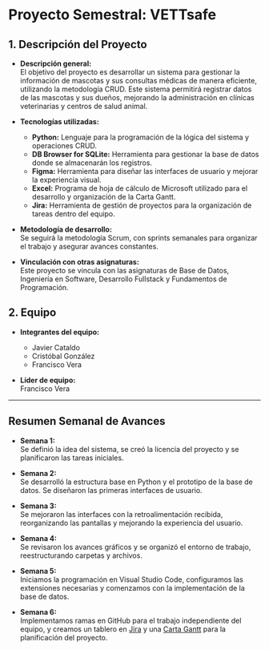 # Proyecto Semestral: VETTsafe

## 1. Descripción del Proyecto
- **Descripción general:**  
El objetivo del proyecto es desarrollar un sistema para gestionar la información de mascotas y sus consultas médicas de manera eficiente, utilizando la metodología CRUD. Este sistema permitirá registrar datos de las mascotas y sus dueños, mejorando la administración en clínicas veterinarias y centros de salud animal.

- **Tecnologías utilizadas:**  
  - **Python:** Lenguaje para la programación de la lógica del sistema y operaciones CRUD.  
  - **DB Browser for SQLite:** Herramienta para gestionar la base de datos donde se almacenarán los registros.  
  - **Figma:** Herramienta para diseñar las interfaces de usuario y mejorar la experiencia visual.
  - **Excel:** Programa de hoja de cálculo de Microsoft utilizado para el desarrollo y organización de la Carta Gantt.
  - **Jira:** Herramienta de gestión de proyectos para la organización de tareas dentro del equipo.

- **Metodología de desarrollo:**  
  Se seguirá la metodología Scrum, con sprints semanales para organizar el trabajo y asegurar avances constantes.

- **Vinculación con otras asignaturas:**  
  Este proyecto se vincula con las asignaturas de Base de Datos, Ingeniería en Software, Desarrollo Fullstack y Fundamentos de Programación.

## 2. Equipo
- **Integrantes del equipo:**  
  - Javier Cataldo  
  - Cristóbal González  
  - Francisco Vera

- **Líder de equipo:**  
  Francisco Vera

---

## Resumen Semanal de Avances

- **Semana 1:**  
  Se definió la idea del sistema, se creó la licencia del proyecto y se planificaron las tareas iniciales.

- **Semana 2:**  
  Se desarrolló la estructura base en Python y el prototipo de la base de datos. Se diseñaron las primeras interfaces de usuario.

- **Semana 3:**  
  Se mejoraron las interfaces con la retroalimentación recibida, reorganizando las pantallas y mejorando la experiencia del usuario.

- **Semana 4:**  
  Se revisaron los avances gráficos y se organizó el entorno de trabajo, reestructurando carpetas y archivos.

- **Semana 5:**  
  Iniciamos la programación en Visual Studio Code, configuramos las extensiones necesarias y comenzamos con la implementación de la base de datos.

- **Semana 6:**  
  Implementamos ramas en GitHub para el trabajo independiente del equipo, y creamos un tablero en [Jira]([https://docs.google.com/spreadsheets/d/1c3QkWdsqGV5yM9EpvRcGAK7bTbtyMJmF/edit?usp=sharing&ouid=117040996252373578955&rtpof=true&sd=true](https://vettsafe.atlassian.net/jira/software/projects/SCRUM/boards/1/backlog)) y una [Carta Gantt](https://docs.google.com/spreadsheets/d/1c3QkWdsqGV5yM9EpvRcGAK7bTbtyMJmF/edit?usp=sharing&ouid=117040996252373578955&rtpof=true&sd=true) para la planificación del proyecto. 

